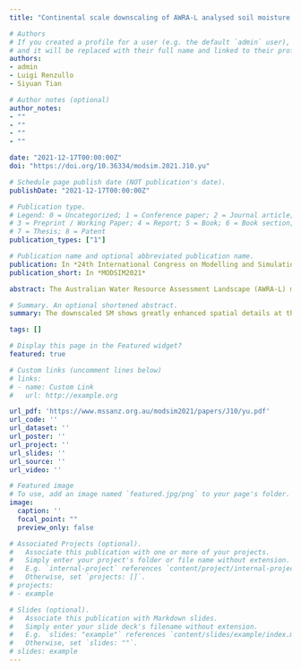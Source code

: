 ```yaml
---
title: "Continental scale downscaling of AWRA-L analysed soil moisture using random forest regression"

# Authors
# If you created a profile for a user (e.g. the default `admin` user), write the username (folder name) here 
# and it will be replaced with their full name and linked to their profile.
authors:
- admin
- Luigi Renzullo
- Siyuan Tian

# Author notes (optional)
author_notes:
- ""
- ""
- ""
- ""

date: "2021-12-17T00:00:00Z"
doi: "https://doi.org/10.36334/modsim.2021.J10.yu"

# Schedule page publish date (NOT publication's date).
publishDate: "2021-12-17T00:00:00Z"

# Publication type.
# Legend: 0 = Uncategorized; 1 = Conference paper; 2 = Journal article;
# 3 = Preprint / Working Paper; 4 = Report; 5 = Book; 6 = Book section;
# 7 = Thesis; 8 = Patent
publication_types: ["1"]

# Publication name and optional abbreviated publication name.
publication: In *24th International Congress on Modelling and Simulation, Sydney, Australia.*
publication_short: In *MODSIM2021*

abstract: The Australian Water Resource Assessment Landscape (AWRA-L) model as used by the Bureau of Meteorology (BoM) provides daily continental scale soil moisture (SM) estimates (among other landscape water variables) at ~5-km resolution. At such a coarse scale these data cannot represent the high spatiotemporal variability of SM across heterogeneous land surfaces. Downscaling of coarse SM products based on machine learning (ML) has become increasingly popular due to its robust predictions and potential for large-scale applications. As a first step towards high-resolution daily Australia-wide SM estimation, a downscaling framework was developed to generate monthly SM with 500-m spatial resolution using analysed SM from AWRA-L and multisource geospatial predictors in random forest (RF) regression. Candidate predictors include digital elevation model (DEM), soil properties from the Australian soil and landscape grids, and several retrievals from the MODerate-resolution Imaging Spectroradiometer (MODIS). Ten experiments were conducted to decide the best combination of predictors...

# Summary. An optional shortened abstract.
summary: The downscaled SM shows greatly enhanced spatial details at the local scale while maintaining consistent patterns with AWRA-L analysis at the continental scale. Validations against in-situ measurement networks using Pearson correlation coefficient (R) show that there is very little difference in the performance between the downscaled and AWRA-L SM.

tags: []

# Display this page in the Featured widget?
featured: true

# Custom links (uncomment lines below)
# links:
# - name: Custom Link
#   url: http://example.org

url_pdf: 'https://www.mssanz.org.au/modsim2021/papers/J10/yu.pdf'
url_code: ''
url_dataset: ''
url_poster: ''
url_project: ''
url_slides: ''
url_source: ''
url_video: ''

# Featured image
# To use, add an image named `featured.jpg/png` to your page's folder. 
image:
  caption: ''
  focal_point: ""
  preview_only: false

# Associated Projects (optional).
#   Associate this publication with one or more of your projects.
#   Simply enter your project's folder or file name without extension.
#   E.g. `internal-project` references `content/project/internal-project/index.md`.
#   Otherwise, set `projects: []`.
# projects:
# - example

# Slides (optional).
#   Associate this publication with Markdown slides.
#   Simply enter your slide deck's filename without extension.
#   E.g. `slides: "example"` references `content/slides/example/index.md`.
#   Otherwise, set `slides: ""`.
# slides: example
---
```

